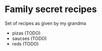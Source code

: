 # Family secret recipes

Set of recipes as given by my grandma

- pizas (TODO)
- saucses (TODO)
- reds (TODO)